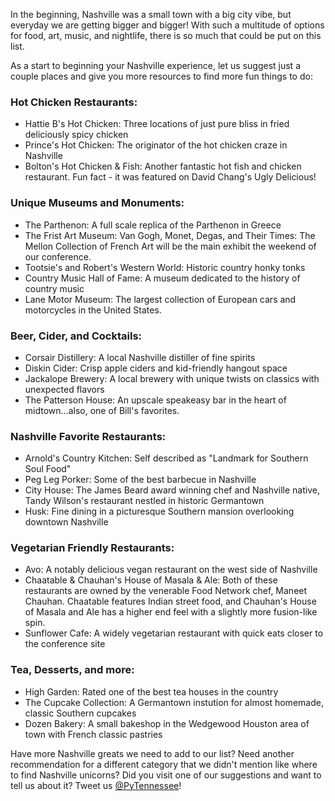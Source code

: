 In the beginning, Nashville was a small town with a big city vibe, but everyday we are getting bigger and bigger! With such a multitude of options for food, art, music, and nightlife, there is so much that could be put on this list. 

As a start to beginning your Nashville experience, let us suggest just a couple places and give you more resources to find more fun things to do:

### Hot Chicken Restaurants:
* Hattie B's Hot Chicken: Three locations of just pure bliss in fried deliciously spicy chicken
* Prince's Hot Chicken: The originator of the hot chicken craze in Nashville
* Bolton's Hot Chicken & Fish: Another fantastic hot fish and chicken restaurant. Fun fact - it was featured on David Chang's Ugly Delicious!

### Unique Museums and Monuments:
* The Parthenon: A full scale replica of the Parthenon in Greece
* The Frist Art Museum:  Van Gogh, Monet, Degas, and Their Times: The Mellon Collection of French Art will be the main exhibit the weekend of our conference.
* Tootsie's and Robert's Western World: Historic country honky tonks 
* Country Music Hall of Fame: A museum dedicated to the history of country music
* Lane Motor Museum: The largest collection of European cars and motorcycles in the United States.

### Beer, Cider, and Cocktails:
* Corsair Distillery: A local Nashville distiller of fine spirits
* Diskin Cider: Crisp apple ciders and kid-friendly hangout space
* Jackalope Brewery: A local brewery with unique twists on classics with unexpected flavors
* The Patterson House: An upscale speakeasy bar in the heart of midtown...also, one of Bill's favorites.

### Nashville Favorite Restaurants:
* Arnold's Country Kitchen: Self described as "Landmark for Southern Soul Food"
* Peg Leg Porker: Some of the best barbecue in Nashville
* City House: The James Beard award winning chef and Nashville native, Tandy Wilson's restaurant nestled in historic Germantown
* Husk: Fine dining in a picturesque Southern mansion overlooking downtown Nashville

### Vegetarian Friendly Restaurants:
* Avo: A notably delicious vegan restaurant on the west side of Nashville
* Chaatable & Chauhan's House of Masala & Ale: Both of these restaurants are owned by the venerable Food Network chef, Maneet Chauhan. Chaatable features Indian street food, and Chauhan's  House of Masala and Ale has a higher end feel with a slightly more fusion-like spin.
* Sunflower Cafe: A widely vegetarian restaurant with quick eats closer to the conference site

### Tea, Desserts, and more:
* High Garden: Rated one of the best tea houses in the country
* The Cupcake Collection: A Germantown instution for almost homemade, classic Southern cupcakes
* Dozen Bakery: A small bakeshop in the Wedgewood Houston area of town with French classic pastries

Have more Nashville greats we need to add to our list? Need another recommendation for a different category that we didn't mention like where to find Nashville unicorns? Did you visit one of our suggestions and want to tell us about it? Tweet us [@PyTennessee](https://www.twitter.com/PyTennessee "PyTennessee")!